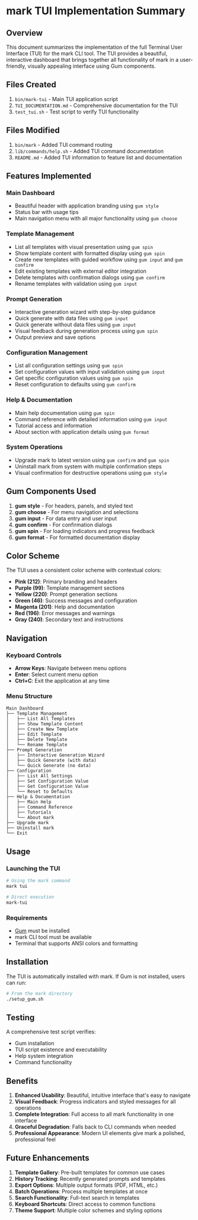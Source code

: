 # mark TUI Implementation Summary

## Overview

This document summarizes the implementation of the full Terminal User Interface (TUI) for the mark CLI tool. The TUI provides a beautiful, interactive dashboard that brings together all functionality of mark in a user-friendly, visually appealing interface using Gum components.

## Files Created

1. `bin/mark-tui` - Main TUI application script
2. `TUI_DOCUMENTATION.md` - Comprehensive documentation for the TUI
3. `test_tui.sh` - Test script to verify TUI functionality

## Files Modified

1. `bin/mark` - Added TUI command routing
2. `lib/commands/help.sh` - Added TUI command documentation
3. `README.md` - Added TUI information to feature list and documentation

## Features Implemented

### Main Dashboard
- Beautiful header with application branding using `gum style`
- Status bar with usage tips
- Main navigation menu with all major functionality using `gum choose`

### Template Management
- List all templates with visual presentation using `gum spin`
- Show template content with formatted display using `gum spin`
- Create new templates with guided workflow using `gum input` and `gum confirm`
- Edit existing templates with external editor integration
- Delete templates with confirmation dialogs using `gum confirm`
- Rename templates with validation using `gum input`

### Prompt Generation
- Interactive generation wizard with step-by-step guidance
- Quick generate with data files using `gum input`
- Quick generate without data files using `gum input`
- Visual feedback during generation process using `gum spin`
- Output preview and save options

### Configuration Management
- List all configuration settings using `gum spin`
- Set configuration values with input validation using `gum input`
- Get specific configuration values using `gum spin`
- Reset configuration to defaults using `gum confirm`

### Help & Documentation
- Main help documentation using `gum spin`
- Command reference with detailed information using `gum input`
- Tutorial access and information
- About section with application details using `gum format`

### System Operations
- Upgrade mark to latest version using `gum confirm` and `gum spin`
- Uninstall mark from system with multiple confirmation steps
- Visual confirmation for destructive operations using `gum style`

## Gum Components Used

1. **gum style** - For headers, panels, and styled text
2. **gum choose** - For menu navigation and selections
3. **gum input** - For data entry and user input
4. **gum confirm** - For confirmation dialogs
5. **gum spin** - For loading indicators and progress feedback
6. **gum format** - For formatted documentation display

## Color Scheme

The TUI uses a consistent color scheme with contextual colors:
- **Pink (212)**: Primary branding and headers
- **Purple (99)**: Template management sections
- **Yellow (220)**: Prompt generation sections
- **Green (46)**: Success messages and configuration
- **Magenta (201)**: Help and documentation
- **Red (196)**: Error messages and warnings
- **Gray (240)**: Secondary text and instructions

## Navigation

### Keyboard Controls
- **Arrow Keys**: Navigate between menu options
- **Enter**: Select current menu option
- **Ctrl+C**: Exit the application at any time

### Menu Structure
```
Main Dashboard
├── Template Management
│   ├── List All Templates
│   ├── Show Template Content
│   ├── Create New Template
│   ├── Edit Template
│   ├── Delete Template
│   └── Rename Template
├── Prompt Generation
│   ├── Interactive Generation Wizard
│   ├── Quick Generate (with data)
│   └── Quick Generate (no data)
├── Configuration
│   ├── List All Settings
│   ├── Set Configuration Value
│   ├── Get Configuration Value
│   └── Reset to Defaults
├── Help & Documentation
│   ├── Main Help
│   ├── Command Reference
│   ├── Tutorials
│   └── About mark
├── Upgrade mark
├── Uninstall mark
└── Exit
```

## Usage

### Launching the TUI
```bash
# Using the mark command
mark tui

# Direct execution
mark-tui
```

### Requirements
- [Gum](https://github.com/charmbracelet/gum) must be installed
- mark CLI tool must be available
- Terminal that supports ANSI colors and formatting

## Installation

The TUI is automatically installed with mark. If Gum is not installed, users can run:
```bash
# From the mark directory
./setup_gum.sh
```

## Testing

A comprehensive test script verifies:
- Gum installation
- TUI script existence and executability
- Help system integration
- Command functionality

## Benefits

1. **Enhanced Usability**: Beautiful, intuitive interface that's easy to navigate
2. **Visual Feedback**: Progress indicators and styled messages for all operations
3. **Complete Integration**: Full access to all mark functionality in one interface
4. **Graceful Degradation**: Falls back to CLI commands when needed
5. **Professional Appearance**: Modern UI elements give mark a polished, professional feel

## Future Enhancements

1. **Template Gallery**: Pre-built templates for common use cases
2. **History Tracking**: Recently generated prompts and templates
3. **Export Options**: Multiple output formats (PDF, HTML, etc.)
4. **Batch Operations**: Process multiple templates at once
5. **Search Functionality**: Full-text search in templates
6. **Keyboard Shortcuts**: Direct access to common functions
7. **Theme Support**: Multiple color schemes and styling options